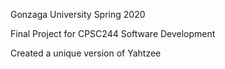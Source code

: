 Gonzaga University Spring 2020

Final Project for CPSC244 Software Development

Created a unique version of Yahtzee

